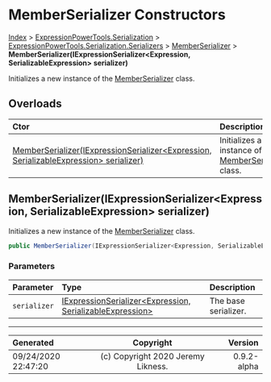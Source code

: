 ﻿# MemberSerializer Constructors

[Index](../index.md) > [ExpressionPowerTools.Serialization](ExpressionPowerTools.Serialization.a.md) > [ExpressionPowerTools.Serialization.Serializers](ExpressionPowerTools.Serialization.Serializers.n.md) > [MemberSerializer](ExpressionPowerTools.Serialization.Serializers.MemberSerializer.cs.md) > **MemberSerializer(IExpressionSerializer&lt;Expression, SerializableExpression> serializer)**

Initializes a new instance of the [MemberSerializer](ExpressionPowerTools.Serialization.Serializers.MemberSerializer.cs.md) class.

## Overloads

| Ctor | Description |
| :-- | :-- |
| [MemberSerializer(IExpressionSerializer&lt;Expression, SerializableExpression> serializer)](#memberserializeriexpressionserializerexpression-serializableexpression-serializer) | Initializes a new instance of the [MemberSerializer](ExpressionPowerTools.Serialization.Serializers.MemberSerializer.cs.md) class. |

## MemberSerializer(IExpressionSerializer&lt;Expression, SerializableExpression> serializer)

Initializes a new instance of the [MemberSerializer](ExpressionPowerTools.Serialization.Serializers.MemberSerializer.cs.md) class.

```csharp
public MemberSerializer(IExpressionSerializer<Expression, SerializableExpression> serializer)
```

### Parameters

| Parameter | Type | Description |
| :-- | :-- | :-- |
| `serializer` | [IExpressionSerializer&lt;Expression, SerializableExpression>](ExpressionPowerTools.Serialization.Signatures.IExpressionSerializer`2.i.md) | The base serializer. |



---

| Generated | Copyright | Version |
| :-- | :-: | --: |
| 09/24/2020 22:47:20 | (c) Copyright 2020 Jeremy Likness. | 0.9.2-alpha |
